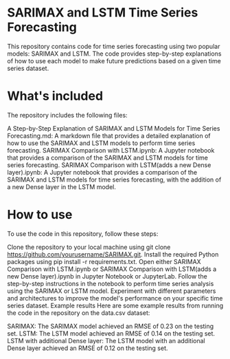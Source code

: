 # SARIMAX and LSTM Time Series Forecasting
This repository contains code for time series forecasting using two popular models: SARIMAX and LSTM. The code provides step-by-step explanations of how to use each model to make future predictions based on a given time series dataset.

# What's included
The repository includes the following files:

A Step-by-Step Explanation of SARIMAX and LSTM Models for Time Series Forecasting.md: A markdown file that provides a detailed explanation of how to use the SARIMAX and LSTM models to perform time series forecasting.
SARIMAX Comparison with LSTM.ipynb: A Jupyter notebook that provides a comparison of the SARIMAX and LSTM models for time series forecasting.
SARIMAX Comparison with LSTM(adds a new Dense layer).ipynb: A Jupyter notebook that provides a comparison of the SARIMAX and LSTM models for time series forecasting, with the addition of a new Dense layer in the LSTM model.

# How to use
To use the code in this repository, follow these steps:

Clone the repository to your local machine using git clone https://github.com/yourusername/SARIMAX.git.
Install the required Python packages using pip install -r requirements.txt.
Open either SARIMAX Comparison with LSTM.ipynb or SARIMAX Comparison with LSTM(adds a new Dense layer).ipynb in Jupyter Notebook or JupyterLab.
Follow the step-by-step instructions in the notebook to perform time series analysis using the SARIMAX or LSTM model.
Experiment with different parameters and architectures to improve the model's performance on your specific time series dataset.
Example results
Here are some example results from running the code in the repository on the data.csv dataset:

SARIMAX: The SARIMAX model achieved an RMSE of 0.23 on the testing set.
LSTM: The LSTM model achieved an RMSE of 0.14 on the testing set.
LSTM with additional Dense layer: The LSTM model with an additional Dense layer achieved an RMSE of 0.12 on the testing set.
